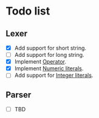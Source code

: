 Todo list
====

## Lexer

- [x] Add support for short string.
- [ ] Add support for long string.
- [x] Implement [Operator](https://docs.python.org/3/reference/lexical_analysis.html#operators).
- [x] Implement [Numeric literals](https://docs.python.org/3/reference/lexical_analysis.html#numeric-literals).
- [ ] Add support for [Integer literals](https://docs.python.org/3/reference/lexical_analysis.html#integer-literals).

## Parser

- [ ] TBD
